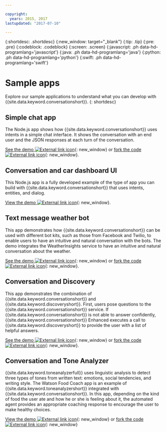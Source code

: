```yaml
---

copyright:
  years: 2015, 2017
lastupdated: "2017-07-10"

---
```


{:shortdesc: .shortdesc}
{:new_window: target="_blank"}
{:tip: .tip}
{:pre: .pre}
{:codeblock: .codeblock}
{:screen: .screen}
{:javascript: .ph data-hd-programlang='javascript'}
{:java: .ph data-hd-programlang='java'}
{:python: .ph data-hd-programlang='python'}
{:swift: .ph data-hd-programlang='swift'}

# Sample apps

Explore our sample applications to understand what you can develop with {{site.data.keyword.conversationshort}}.
{: shortdesc}

## Simple chat app

The Node.js app shows how {{site.data.keyword.conversationshort}} uses intents in a simple chat interface. It shows the conversation with an end user and the JSON responses at each turn of the conversation.

[See the demo ![External link icon](../../icons/launch-glyph.svg "External link icon")](http://conversation-simple.ng.bluemix.net/){: new_window} or [fork the code ![External link icon](../../icons/launch-glyph.svg "External link icon")](https://github.com/watson-developer-cloud/conversation-simple){: new_window}.

## Conversation and car dashboard UI

This Node.js app is a fully developed example of the type of app you can build with {{site.data.keyword.conversationshort}} that uses intents, entities, and dialog.

[View the demo ![External link icon](../../icons/launch-glyph.svg "External link icon")](https://conversation-demo.ng.bluemix.net/){: new_window}.

## Text message weather bot

This app demonstrates how {{site.data.keyword.conversationshort}} can be used with different bot kits, such as those from Facebook and Twilio, to enable users to have an intuitive and natural conversation with the bots. The demo integrates the WeatherInsights service to have an intuitive and natural conversation about the weather.

 [See the demo ![External link icon](../../icons/launch-glyph.svg "External link icon")](https://text-bot.mybluemix.net/  ){: new_window} or [fork the code ![External link icon](../../icons/launch-glyph.svg "External link icon")](https://github.com/watson-developer-cloud/text-bot){: new_window}.

## Conversation and Discovery

This app demonstrates the combination of {{site.data.keyword.conversationshort}} and {{site.data.keyword.discoveryshort}}. First, users pose questions to the {{site.data.keyword.conversationshort}} service. If {{site.data.keyword.conversationshort}} is not able to answer confidently, {{site.data.keyword.conversationshort}} Enhanced executes a call to {{site.data.keyword.discoveryshort}} to provide the user with a list of helpful answers.

[See the demo ![External link icon](../../icons/launch-glyph.svg "External link icon")](https://conversation-with-discovery-within-ui.mybluemix.net/){: new_window} or [fork the code ![External link icon](../../icons/launch-glyph.svg "External link icon")](https://github.com/watson-developer-cloud/conversation-enhanced){: new_window}.

## Conversation and Tone Analyzer

{{site.data.keyword.toneanalyzerfull}} uses linguistic analysis to detect three types of tones from written text: emotions, social tendencies, and writing style. The Watson Food Coach app is an example of {{site.data.keyword.toneanalyzershort}} integrated with {{site.data.keyword.conversationshort}}. In this app, depending on the kind of food the user ate and how he or she is feeling about it, the automated agent provides an appropriate coaching response to encourage the user to make healthy choices.

[View the demo ![External link icon](../../icons/launch-glyph.svg "External link icon")](https://food-coach.mybluemix.net/){: new_window} or [fork the code ![External link icon](../../icons/launch-glyph.svg "External link icon")](https://github.com/watson-developer-cloud/food-coach){: new_window}

